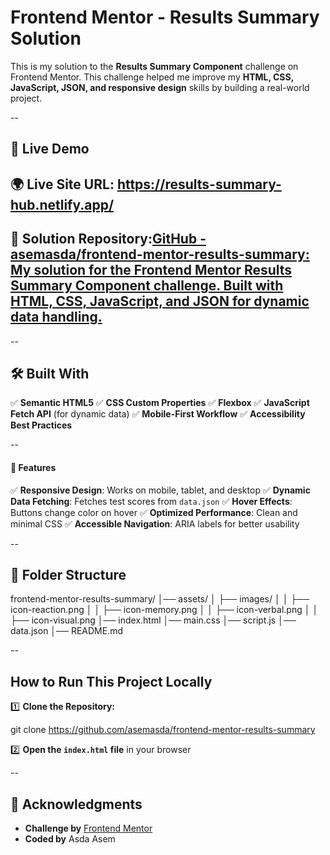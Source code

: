 # Frontend Mentor - Results Summary Solution

This is my solution to the **Results Summary Component** challenge on Frontend Mentor. This challenge helped me improve my **HTML, CSS, JavaScript, JSON, and responsive design** skills by building a real-world project.

--

## 🔗 Live Demo

## 🌍 **Live Site URL**: https://results-summary-hub.netlify.app/

## 📂 **Solution Repository**:[GitHub - asemasda/frontend-mentor-results-summary: My solution for the Frontend Mentor Results Summary Component challenge. Built with HTML, CSS, JavaScript, and JSON for dynamic data handling.](https://github.com/asemasda/frontend-mentor-results-summary)



--

## 🛠️ Built With

✅ **Semantic HTML5** 
✅ **CSS Custom Properties** 
✅ **Flexbox** 
✅ **JavaScript Fetch API** (for dynamic data) 
✅ **Mobile-First Workflow** 
✅ **Accessibility Best Practices** 

--

#### 📌 Features

✅ **Responsive Design**: Works on mobile, tablet, and desktop 
✅ **Dynamic Data Fetching**: Fetches test scores from `data.json` 
✅ **Hover Effects**: Buttons change color on hover 
✅ **Optimized Performance**: Clean and minimal CSS 
✅ **Accessible Navigation**: ARIA labels for better usability

--

## 📂 Folder Structure

frontend-mentor-results-summary/
│── assets/
│ ├── images/
│ │ ├── icon-reaction.png
│ │ ├── icon-memory.png
│ │ ├── icon-verbal.png
│ │ ├── icon-visual.png
│── index.html
│── main.css
│── script.js
│── data.json
│── README.md

--

## How to Run This Project Locally

1️⃣ **Clone the Repository:**

git clone https://github.com/asemasda/frontend-mentor-results-summary

2️⃣ **Open the `index.html` file** in your browser



--

## 📜 Acknowledgments

- **Challenge by** [Frontend Mentor](https://www.frontendmentor.io/)
- **Coded by** Asda Asem
